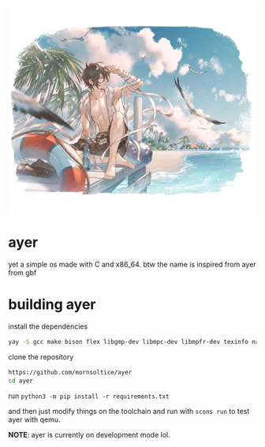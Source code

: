 ![ayer](ayer.png)

# ayer
yet a simple os made with C and x86_64. btw the name is inspired from ayer from gbf

# building ayer

install the dependencies

```sh
yay -S gcc make bison flex libgmp-dev libmpc-dev libmpfr-dev texinfo nasm mtools qemu-system-x86 python3 scons
```

clone the repository
```sh
https://github.com/mornsoltice/ayer
cd ayer
```

run `python3 -m pip install -r requirements.txt`

and then just modify things on the toolchain and run with `scons run` to test ayer with qemu.

**NOTE**: ayer is currently on development mode lol.


